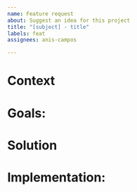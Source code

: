 ```yaml
---
name: Feature request
about: Suggest an idea for this project
title: "[subject] - title"
labels: feat
assignees: anis-campos

---
```


# Context

<!--- Provide a general summary of the feature here -->

# Goals:
<!--- add some clear goals -->

# Solution

<!--- tell more about the chosen solution -->

# Implementation:

<!--- add some clues on how to implement it -->
